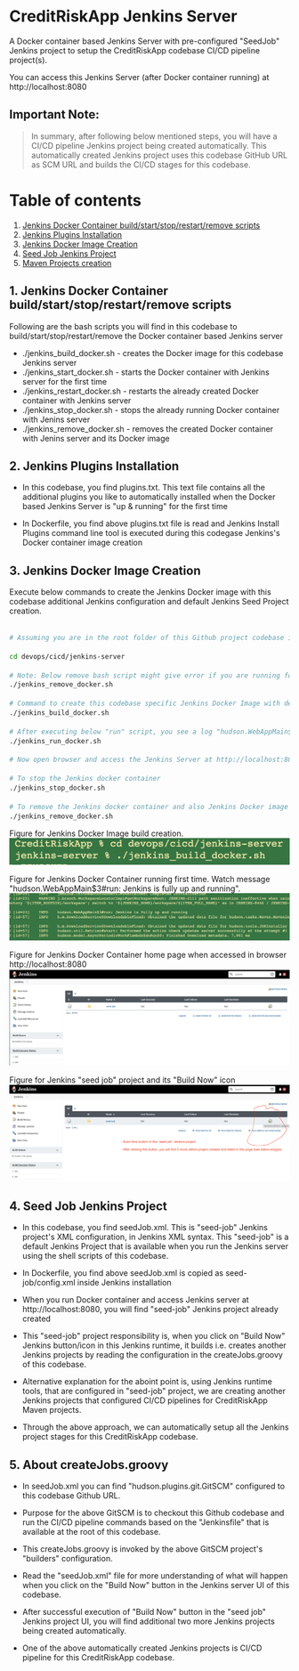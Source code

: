 # CreditRiskApp Jenkins Server

A Docker container based Jenkins Server with pre-configured "SeedJob" Jenkins project to setup the CreditRiskApp codebase CI/CD pipeline project(s).

You can access this Jenkins Server (after Docker container running) at http://localhost:8080

## Important Note:
> In summary, after following below mentioned steps, you will have a CI/CD pipeline Jenkins project being created automatically. This automatically created Jenkins project uses this codebase GitHub URL as SCM URL and builds the CI/CD stages for this codebase.

# Table of contents
1. [Jenkins Docker Container build/start/stop/restart/remove scripts](#jenkins-docker-container)
2. [Jenkins Plugins Installation](#jenkins-plugins-installation)
3. [Jenkins Docker Image Creation](#jenkins-docker-image-creation)
4. [Seed Job Jenkins Project](#seed-job-jenkins-project)
5. [Maven Projects creation](#maven-projects-creation)


## 1. Jenkins Docker Container build/start/stop/restart/remove scripts <a name="jenkins-docker-container"></a>

Following are the bash scripts you will find in this codebase to build/start/stop/restart/remove the Docker container based Jenkins server

- ./jenkins_build_docker.sh - creates the Docker image for this codebase Jenkins server
- ./jenkins_start_docker.sh - starts the Docker container with Jenkins server for the first time
- ./jenkins_restart_docker.sh - restarts the already created Docker container with Jenkins server
- ./jenkins_stop_docker.sh - stops the already running Docker container with Jenins server
- ./jenkins_remove_docker.sh - removes the created Docker container with Jenins server and its Docker image

## 2. Jenkins Plugins Installation <a name="jenkins-plugins-installation"></a>

- In this codebase, you find plugins.txt. This text file contains all the additional plugins you like to automatically installed when the Docker based Jenkins Server is "up & running" for the first time

- In Dockerfile, you find above plugins.txt file is read and Jenkins Install Plugins command line tool is executed during this codegase Jenkins's Docker container image creation

## 3. Jenkins Docker Image Creation <a name="jenkins-docker-image-creation"></a>

Execute below commands to create the Jenkins Docker image with this codebase additional Jenkins configuration and default Jenkins Seed Project creation.

```sh

# Assuming you are in the root folder of this Github project codebase i.e. CreditRiskApp folder

cd devops/cicd/jenkins-server

# Note: Below remove bash script might give error if you are running for the first time. This error because of non-availability of this codebase specific Jenkins Docker container or Docker Image
./jenkins_remove_docker.sh 

# Command to create this codebase specific Jenkins Docker Image with default Seed Project creation
./jenkins_build_docker.sh

# After executing below "run" script, you see a log "hudson.WebAppMain$3#run: Jenkins is fully up and running"
./jenkins_run_docker.sh

# Now open browser and access the Jenkins Server at http://localhost:8080

# To stop the Jenkins docker container
./jenkins_stop_docker.sh

# To remove the Jenkins docker container and also Jenkins Docker image
./jenkins_remove_docker.sh

```

Figure for Jenkins Docker Image build creation.
![This codebase Jenkins Docker Image Creation](../../../docs/assets/images/jenkins_server_docker_build.png)

Figure for Jenkins Docker Container running first time. Watch message "hudson.WebAppMain$3#run: Jenkins is fully up and running".
![This codebase Jenkins Up and Running](../../../docs/assets/images/Jenkins_Up_Running.png)

Figure for Jenkins Docker Container home page when accessed in browser http://localhost:8080
![This codebase Jenkins Home page first time](../../../docs/assets/images/Jenkins_HomePage_FirstTime.png)

Figure for Jenkins "seed job" project and its "Build Now" icon
![Jenkins Seed Job project](../../../docs/assets/images/Jenkins-seed-job-jenkins-project-build-now-button.png)


## 4. Seed Job Jenkins Project

- In this codebase, you find seedJob.xml. This is "seed-job" Jenkins project's XML configuration, in Jenkins XML syntax. This "seed-job" is a default Jenkins Project that is available when you run the Jenkins server using the shell scripts of this codebase.

- In Dockerfile, you find above seedJob.xml is copied as seed-job/config.xml inside Jenkins installation

- When you run Docker container and access Jenkins server at http://localhost:8080, you will find "seed-job" Jenkins project already created

- This "seed-job" project responsibility is, when you click on "Build Now" Jenkins button/icon in this Jenkins runtime, it builds i.e. creates another Jenkins projects by reading the configuration in the createJobs.groovy of this codebase. 

- Alternative explanation for the aboint point is, using Jenkins runtime tools, that are configured in "seed-job" project, we are creating another Jenkins projects that configured CI/CD pipelines for CreditRiskApp Maven projects. 

- Through the above approach, we can automatically setup all the Jenkins project stages for this CreditRiskApp codebase.


## 5. About createJobs.groovy

- In seedJob.xml you can find "hudson.plugins.git.GitSCM" configured to this codebase Github URL.

- Purpose for the above GitSCM is to checkout this Github codebase and run the CI/CD pipeline commands based on the "Jenkinsfile" that is available at the root of this codebase.

- This createJobs.groovy is invoked by the above GitSCM project's "builders" configuration.

- Read the "seedJob.xml" file for more understanding of what will happen when you click on the "Build Now" button in the Jenkins server UI of this codebase.

- After successful execution of "Build Now" button in the "seed job" Jenkins project UI, you will find additional two more Jenkins projects being created automatically.

- One of the above automatically created Jenkins projects is CI/CD pipeline for this CreditRiskApp codebase.
